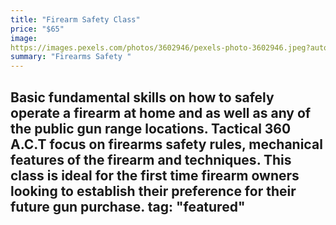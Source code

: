 ```yaml
---
title: "Firearm Safety Class"
price: "$65"
image:
https://images.pexels.com/photos/3602946/pexels-photo-3602946.jpeg?auto=compress&cs=tinysrgb&dpr=2&h=750&w=1260
summary: "Firearms Safety "
---
```

Basic fundamental skills on how to safely operate a firearm at home and as well as any of the public gun range locations.  Tactical 360 A.C.T focus on firearms safety rules, mechanical features of the firearm and techniques.  This class is ideal for the first time firearm owners looking to establish their preference for their future gun purchase.
tag: "featured"
---


<!--stackedit_data:
eyJoaXN0b3J5IjpbMTA4MjQyODY1MSwtMzkyNTk5MTgzLDE3MD
kyMzU5MzZdfQ==
-->